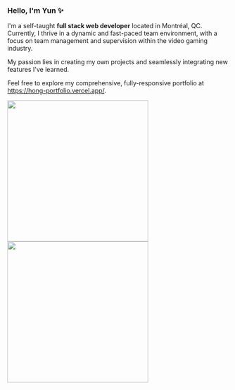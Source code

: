### Hello, I'm Yun ✨

I'm a self-taught **full stack web developer** located in Montréal, QC. 
Currently, I thrive in a dynamic and fast-paced team environment, with a focus on team management and supervision within the video gaming industry.

My passion lies in creating my own projects and seamlessly integrating new features I've learned. 

Feel free to explore my comprehensive, fully-responsive portfolio at <a target="_blank" href="https://hong-portfolio.vercel.app/">https://hong-portfolio.vercel.app/</a>.


<img width=320 align="center" src="https://github-readme-stats.vercel.app/api?username=doraemon0807&show_icons=true&hide=stars,issues&hide_rank=true" />
<img width=320 align="center" src="https://github-readme-stats.vercel.app/api/top-langs/?username=doraemon0807&layout=compact&exclude_repo=ronacorona-dashboard" />
  
  

<!--
**doraemon0807/doraemon0807** is a ✨ _special_ ✨ repository because its `README.md` (this file) appears on your GitHub profile.

Here are some ideas to get you started:

- 🔭 I’m currently working on ...
- 🌱 I’m currently learning ...
- 👯 I’m looking to collaborate on ...
- 🤔 I’m looking for help with ...
- 💬 Ask me about ...
- 📫 How to reach me: ...
- 😄 Pronouns: ...
- ⚡ Fun fact: ...
-->
